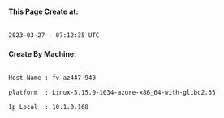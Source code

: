 
   
#### This Page Create at:

```bash

2023-03-27 - 07:12:35 UTC

```

#### Create By Machine:

```bash

Host Name : fv-az447-940

platform  : Linux-5.15.0-1034-azure-x86_64-with-glibc2.35

Ip Local  : 10.1.0.168

```

